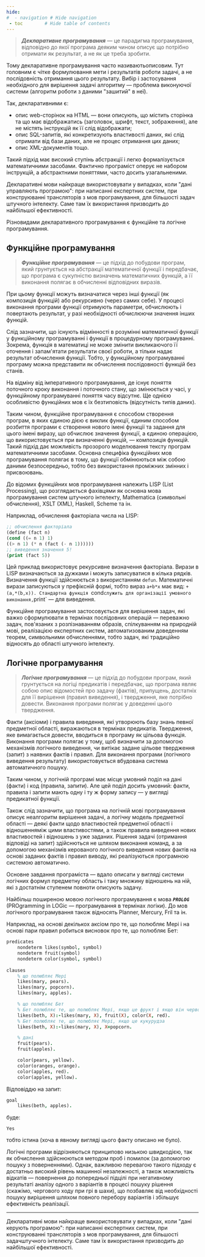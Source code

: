 ```yaml
---
hide:
#  - navigation # Hide navigation
 - toc        # Hide table of contents
---
```


> ***Декларативне програмування*** — це парадигма програмування, відповідно до якої програма деяким чином описує що потрібно отримати як результат, а не як це треба зробити.
 
Тому декларативне програмування часто називаютьописовим. 
Тут головним є чітке формулювання мети і результатів роботи задачі, а не послідовність отримання цього результату. Вибір і застосування необхідного для вирішення задачі алгоритму — проблема виконуючої системи (алгоритм роботи з даними "зашитий" в неї).

Так, декларативними є:

- опис web-сторінок на HTML — вони описують, що містить сторінка та що має відображатись (заголовок, шрифт, текст, зображення), але не містять інструкцій як її слід відображати; 
- опис SQL-запитів, які конкретизують властивості даних, які слід отримати від бази даних, але не процес отримання цих даних; 
- опис XML-документів тощо.

Такий підхід має високий ступінь абстракції і легко формалізується математичними засобами. Фактично програміст оперує не набором інструкцій, а абстрактними поняттями, часто досить узагальненими.

Декларативні мови найкраще використовувати у випадках, коли "дані управляють програмою": 
при написанні експертних систем, при конструюванні трансляторів з мов програмування, для більшості задач штучного інтелекту. Саме там їх використання призводить до найбільшої ефективності.

Різновидами декларативного програмування є функційне та логічне програмування.

## Функційне програмування

> ***Функційне програмування*** — це підхід до побудови програм, який грунтується на абстракції математичної функції і передбачає, що програма є сукупністю визначень математичних функцій, а її виконання полягає в обчисленні відповідних виразів. 

При цьому функції можуть визначатися через інші функції 
(як композиція функцій) або рекурсивно (через самих себе). 
У процесі виконання програми функції отримують параметри, обчислюють і повертають результат, у разі необхідності обчислюючи значення інших функцій. 

Слід зазначити, що існують відмінності в розумінні математичної функції у функційному програмуванні і функції в процедурному програмуванні. Зокрема, функція в математиці не може змінити викликаючого її оточення і запам'ятати результати своєї роботи, а тільки надає результат обчислення функції. Тобто, у функційному програмуванні програму можна представити як обчислення послідовності функцій без станів. 

На відміну від імперативного програмування, де існує поняття поточного кроку виконання і поточного стану, що змінюється у часі, у функційному програмуванні поняття часу відсутнє. Ще однією особливістю функційних мов є їх безтиповість (відсутність типів даних). 

Таким чином, функційне програмування є способом створення програм, в яких єдиною дією є виклик функції, єдиним способом розбиття програми є створення нового імені функції та задання для цього імені виразу, що обчислює значення функції, а єдиною операцією, що використовується при визначенні функцій, — композиція функцій. Такий підхід дає можливість прозорого моделювання тексту програм математичними засобами. Основна специфіка функційних мов програмування полягає в тому, що функції обмінюються між собою даними безпосередньо, тобто без використання проміжних змінних і присвоювань. 

До відомих функційних мов програмування належить LISP (List Processing), що розглядається фахівцями як основна мова програмування систем штучного інтелекту, Mathematica (символьні обчислення), XSLT (XML), Haskell, Scheme та ін. 

Наприклад, обчислення факторіала числа на LISP: 

```lisp
;; обчислення факторіала
(define (fact n)
(cond ((= n 1) 1)
((> n 1) (* n (fact (- n 1))))))
;; виведення значення 5!
(print (fact 5))
```

Цей приклад використовує рекурсивне визначення факторіала. Вирази в LISP визначаються за дужками і можуть записуватися в кілька рядків. Визначення функції здійснюється з використанням `defun`. Математичні вирази записуються у префіксній формі, тобто вираз `а+b*x` має вид: `+(а,*(b,х)). Стандартна функція `cond` служить для організації умовного виконання, `print` — для виведення. 

Функційне програмування застосовується для вирішення задач, які важко сформулювати в термінах послідовних операцій — переважно задач, пов'язаних з розпізнаванням образів, спілкуванням на природній мові, реалізацією експертних систем, автоматизованим доведенням теорем, символьними обчисленнями, тобто задач, які традиційно відносять до області штучного інтелекту. 

## Логічне програмування

> ***Логічне програмування*** — це підхід до побудови програм, який грунтується на логіці предикатів і передбачає, що програма являє собою опис відомостей про задачу (фактів), припущень, достатніх для її вирішення (правил виведення), і твердження, яке потрібно довести. Виконання програми полягає у доведенні цього твердження.

Факти (аксіоми) і правила виведення, які утворюють базу знань певної предметної області, виражаються в термінах предикатів. Твердження, яке вимагається довести, вводиться в програму як цільова функція. Виконання програми полягає у тому, щоб визначити за допомогою механізмів логічного виведення, чи витікає задане цільове твердження (запит) з наявних фактів і правил. Для виконання програми (логічного виведення результату) використовується вбудована система автоматичного пошуку. 

Таким чином, у логічній програмі має місце умовний поділ на дані (факти) і код (правила, запити). Але цей поділ досить умовний: факти, правила і запити мають одну і ту ж форму запису — у вигляді предикатної функції. 

Також слід зазначити, що програма на логічній мові програмування описує неалгоритм вирішення задачі, а логічну модель предметної області — деякі факти щодо властивостей предметної області і відношенняміж цими властивостями, а також правила виведення нових властивостей і відношень з уже заданих. Рішення задачі (отримання відповіді на запит) здійснються не шляхом виконання команд, а за допомогою механізмів керованого логічного виведення нових фактів на основі заданих фактів і правил виводу, які реалізуються програмною системою автоматично. 

<!--
Це свідчить про декларативність мови логічного програмування, яка влучно виражена у формулі Р.Ковальского: «алгоритм = логіка + керування». 
-->

Основне завдання програміста — вдало описати у вигляді системи логічних формул предметну область і таку множину відношень на ній, які з достатнім ступенем повноти описують задачу. 

Найбільш поширеною мовою логічного програмування є мова ***`PROLOG`*** (PROgramming in LOGic — програмування в термінах логіки). До мов логічного програмування також відносять Planner, Mercury, Fril та ін. 

Наприклад, на основі декількох аксіом про те, що полюбляє Мері і на основі пари правил робиться висновок про те, що полюбляє Бет:

```prolog
predicates
	nondeterm likes(symbol, symbol)
	nondeterm fruit(symbol)
	nondeterm color(symbol, symbol)
	
clauses
	% що полюбляє Мері
	likes(mary, pears).
	likes(mary, popcorn).
	likes(mary, apples).

	% що полюбляє Бет
	% Бет полюбляє те, що полюбляє Мері, якщо це фрукт і якщо він червоний
	likes(beth, X):-likes(mary, X), fruit(X), color(X, red).
	% Бет полюбляє те, що полюбляє Мері, якщо це кукурудза
	likes(beth, X):-likes(mary, X), X=popcorn.

	% дані
	fruit(pears).  
	fruit(apples).

	color(pears, yellow).
	color(oranges, orange).
	color(apples, red).
	color(apples, yellow).
```

Відповіддю на запит:
 
```prolog
goal
	likes(beth, apples).
```
	  
буде: 

	Yes
	
тобто істина (хоча в явному вигляді цього факту описано не було). 

Логічні програми відрізняються принципово низькою швидкодією, так як обчислення здійснюються методом проб і помилок (за допомогою пошуку з поверненнями). Однак, важливою перевагою такого підходу є достатньо високий рівень машинної незалежності, а також можливість відкатів — повернення до попередньої підцілі при негативному результаті аналізу одного з варіантів в процесі пошуку рішення (скажімо, чергового ходу при грі в шахи), що позбавляє від необхідності пошуку вирішення шляхом повного перебору варіантів і збільшує ефективність реалізації. 

<hr>

Декларативні мови найкраще використовувати у випадках, коли "дані керують програмою": при написанні експертних систем, при конструюванні трансляторів з мов програмування, для більшості задачштучного інтелекту. Саме там їх використання призводить до найбільшої ефективності. 


<!-- https://studfiles.net/preview/5994723/ -->